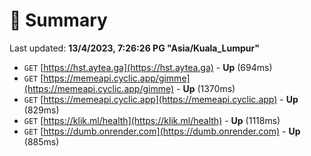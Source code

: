# 📖 Summary
Last updated: **13/4/2023, 7:26:26 PG "Asia/Kuala_Lumpur"**

- `GET` [https://hst.aytea.ga](https://hst.aytea.ga) - **Up** (694ms)
- `GET` [https://memeapi.cyclic.app/gimme](https://memeapi.cyclic.app/gimme) - **Up** (1370ms)
- `GET` [https://memeapi.cyclic.app](https://memeapi.cyclic.app) - **Up** (829ms)
- `GET` [https://klik.ml/health](https://klik.ml/health) - **Up** (1118ms)
- `GET` [https://dumb.onrender.com](https://dumb.onrender.com) - **Up** (885ms)
